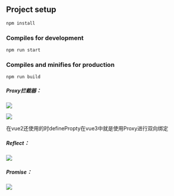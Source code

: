 ## Project setup
```
npm install
```

### Compiles for development
```
npm run start
```

### Compiles and minifies for production
```
npm run build
```

##### Proxy拦截器：

![](https://i.loli.net/2021/09/08/yKaYNTnuH65Dt4z.png)

![](https://i.loli.net/2021/09/08/yRgouNEmGYM6pfx.png)

在vue2还使用的时definePropty在vue3中就是使用Proxy进行双向绑定

##### Reflect：

![](https://i.loli.net/2021/09/08/iwRcp3DLg2MB4Tm.png)

##### Promise：

![](https://i.loli.net/2021/09/09/GqIsl3MzEDL7ygA.png)

